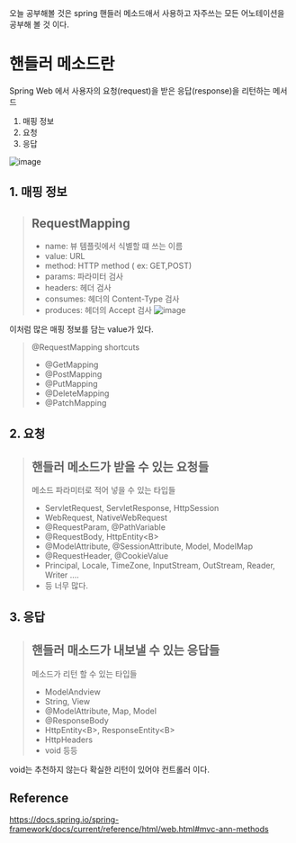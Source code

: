 오늘 공부해볼 것은 spring  핸들러 메소드애서 사용하고 자주쓰는 모든 어노테이션을 공부해 볼 것 이다.    

# 핸들러 메소드란   
Spring Web 에서 사용자의 요청(request)을 받은 응답(response)을 리턴하는 메서드   
1. 매핑 정보
2. 요청
3. 응답   

![image](https://user-images.githubusercontent.com/85658845/174442995-e1bbf888-2736-4446-9959-566ba56f48bd.png)

## 1. 매핑 정보

> ## RequestMapping
> - name: 뷰 템플릿에서 식별할 떄 쓰는 이름
> - value: URL
> - method: HTTP method ( ex: GET,POST)
> - params: 파라미터 검사
> - headers: 헤더 검사
> - consumes: 헤더의 Content-Type 검사
> - produces: 헤더의 Accept 검사
> ![image](https://user-images.githubusercontent.com/85658845/174443118-e243da77-2ff4-46f4-a0fa-367af2c5c6f6.png)

이처럼 많은 매핑 정보를 담는 value가 있다.

> @RequestMapping shortcuts
> - @GetMapping
> - @PostMapping
> - @PutMapping
> - @DeleteMapping
> - @PatchMapping


## 2. 요청

> ## 핸들러 메소드가 받을 수 있는 요청들
> 메소드 파라미터로 적어 넣을 수 있는 타입들
> - ServletRequest, ServletResponse, HttpSession
> - WebRequest, NativeWebRequest
> - @RequestParam, @PathVariable
> - @RequestBody, HttpEntity\<B\>
> - @ModelAttribute, @SessionAttribute, Model, ModelMap
> - @RequestHeader, @CookieValue
> - Principal, Locale, TimeZone, InputStream, OutStream, Reader, Writer ....
> - 등 너무 많다.

## 3. 응답
> ## 핸들러 매소드가 내보낼 수 있는 응답들
> 메소드가 리턴 할 수 있는 타입들
> - ModelAndview
> - String, View
> - @ModelAttribute, Map, Model
> - @ResponseBody
> - HttpEntity\<B\>, ResponseEntity\<B\>
> - HttpHeaders
> - void
> 등등

void는 추천하지 않는다 확실한 리턴이 있어야 컨트롤러 이다.
## Reference
https://docs.spring.io/spring-framework/docs/current/reference/html/web.html#mvc-ann-methods 

  
